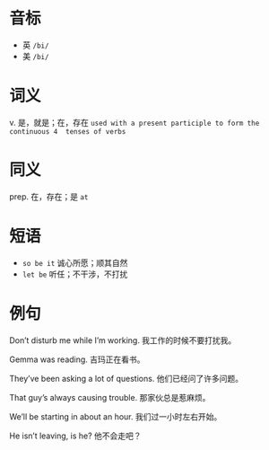 # 音标

- 英 `/bi/`
- 美 `/bi/`

# 词义

v. 是，就是；在，存在
`used with a present participle to form the  continuous 4  tenses of verbs`

# 同义

prep. 在，存在；是
`at`

# 短语

- `so be it` 诚心所愿；顺其自然
- `let be` 听任；不干涉，不打扰

# 例句

Don’t disturb me while I’m working.
我工作的时候不要打扰我。

Gemma was reading.
吉玛正在看书。

They’ve been asking a lot of questions.
他们已经问了许多问题。

That guy’s always causing trouble.
那家伙总是惹麻烦。

We’ll be starting in about an hour.
我们过一小时左右开始。

He isn’t leaving, is he?
他不会走吧？


